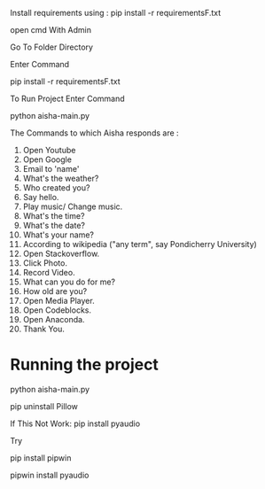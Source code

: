 Install requirements using : pip install -r requirementsF.txt

open cmd With Admin

Go To Folder Directory

Enter Command 

pip install -r requirementsF.txt

To Run Project Enter Command 

python aisha-main.py

The Commands to which Aisha responds are :

  1. Open Youtube
  2. Open Google
  3. Email to 'name'
  4. What's the weather?
  5. Who created you?
  6. Say hello.
  7. Play music/ Change music.
  8. What's the time?
  9. What's the date?
  10. What's your name?
  11. According to wikipedia ("any term", say Pondicherry University)
  12. Open Stackoverflow.
  13. Click Photo.
  14. Record Video.
  15. What can you do for me?
  16. How old are you?
  17. Open Media Player.
  18. Open Codeblocks.
  19. Open Anaconda.
  20. Thank You.
  
# Running the project

python aisha-main.py

pip uninstall Pillow

If This Not Work: pip install pyaudio

Try

pip install pipwin

pipwin install pyaudio